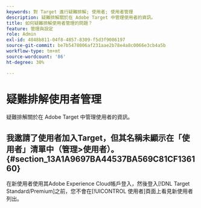 ```yaml
---
keywords: 對 Target 進行疑難排解; 使用者; 使用者管理
description: 疑難排解關於在 Adobe Target 中管理使用者的資訊。
title: 如何疑難排解使用者管理的問題？
feature: 管理與設定
role: Admin
exl-id: 4848b811-04f8-4857-8309-f5d3f9086197
source-git-commit: be7b5478006af231aae2b78e4a8c0066e3cb4a5b
workflow-type: tm+mt
source-wordcount: '86'
ht-degree: 30%

---
```


# 疑難排解使用者管理

疑難排解關於在 Adobe Target 中管理使用者的資訊。

## 我邀請了使用者加入Target，但其名稱未顯示在「使用者」清單中（管理>使用者）。 {#section_13A1A9697BA44537BA569C81CF136160}

在新使用者使用其Adobe Experience Cloud帳戶登入，然後登入[!DNL Target Standard/Premium]之前，您不會在[!UICONTROL 使用者]頁面上看見新使用者列出。
